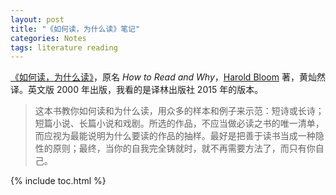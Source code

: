 ```yaml
---
layout: post
title: "《如何读，为什么读》笔记"
categories: Notes
tags: literature reading 
---
```


[《如何读，为什么读》](https://book.douban.com/subject/26436988/)，原名 *How to Read and Why*，[Harold Bloom](https://en.wikipedia.org/wiki/Harold_Bloom) 著，黄灿然译。英文版 2000 年出版，我看的是译林出版社 2015 年的版本。

> 这本书教你如何读和为什么读，用众多的样本和例子来示范：短诗或长诗；短篇小说、长篇小说和戏剧。所选的作品，不应当做必读之书的唯一清单，而应视为最能说明为什么要读的作品的抽样。最好是把善于读书当成一种隐性的原则；最终，当你的自我完全铸就时，就不再需要方法了，而只有你自己。

{% include toc.html %}
